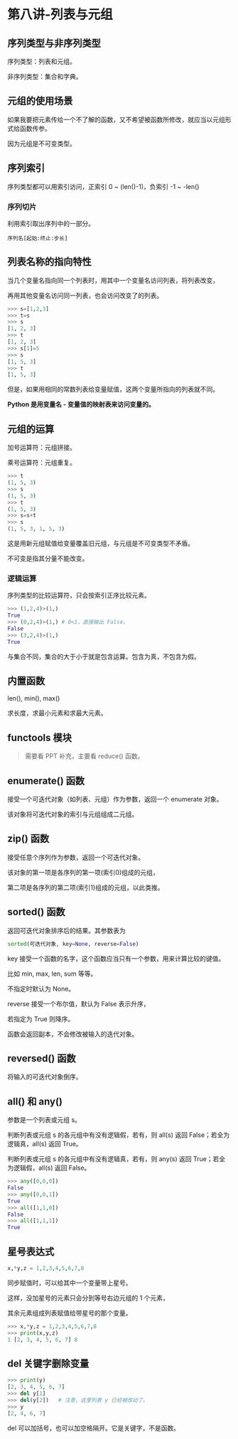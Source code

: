 # 第八讲-列表与元组
## 序列类型与非序列类型
序列类型：列表和元组。

非序列类型：集合和字典。
## 元组的使用场景
如果我要把元素传给一个不了解的函数，又不希望被函数所修改，就应当以元组形式给函数传参。

因为元组是不可变类型。
## 序列索引
序列类型都可以用索引访问，正索引 0 ~ (len()-1)，负索引 -1 ~ -len()
### 序列切片
利用索引取出序列中的一部分。

```pythonn
序列名[起始:终止:步长]
```

## 列表名称的指向特性
当几个变量名指向同一个列表时，用其中一个变量名访问列表，将列表改变，

再用其他变量名访问同一列表，也会访问改变了的列表。

```python
>>> s=[1,2,3]
>>> t=s
>>> s
[1, 2, 3]
>>> t
[1, 2, 3]
>>> s[1]=5
>>> s
[1, 5, 3]
>>> t
[1, 5, 3]
```

但是，如果用相同的常数列表给变量赋值，这两个变量所指向的列表就不同。

**Python 是用变量名 - 变量值的映射表来访问变量的。**
## 元组的运算
加号运算符：元组拼接。

乘号运算符：元组重复。

```python
>>> t
(1, 5, 3)
>>> s
(1, 5, 3)
>>> t
(1, 5, 3)
>>> s=s+t
>>> s
(1, 5, 3, 1, 5, 3)
```

这是用新元组赋值给变量覆盖旧元组，与元组是不可变类型不矛盾。

不可变是指其分量不能改变。
### 逻辑运算
序列类型的比较运算符，只会按索引正序比较元素。
```python
>>> (1,2,4)>(1,)
True
>>> (0,2,4)>(1,) # 0<1，直接输出 False。
False
>>> (3,2,4)>(1,)
True
```

与集合不同，集合的大于小于就是包含运算。包含为真，不包含为假。

## 内置函数
len(), min(), max()

求长度，求最小元素和求最大元素。

## functools 模块
> 需要看 PPT 补充，主要看 reduce() 函数。
## enumerate() 函数
接受一个可迭代对象（如列表、元组）作为参数，返回一个 enumerate 对象。

该对象将可迭代对象的索引与元组组成二元组。
## zip() 函数
接受任意个序列作为参数，返回一个可迭代对象。

该对象的第一项是各序列的第一项(索引0)组成的元组，

第二项是各序列的第二项(索引1)组成的元组，以此类推。
## sorted() 函数
返回可迭代对象排序后的结果。其参数表为
```python
sorted(可迭代对象, key=None, reverse=False)
```
key 接受一个函数的名字，这个函数应当只有一个参数，用来计算比较的键值。

比如 min, max, len, sum 等等。

不指定时默认为 None。

reverse 接受一个布尔值，默认为 False 表示升序，

若指定为 True 则降序。

函数会返回副本，不会修改被输入的迭代对象。

## reversed() 函数
将输入的可迭代对象倒序。
## all() 和 any()
参数是一个列表或元组 s。

判断列表或元组 s 的各元组中有没有逻辑假，若有，则 all(s) 返回 False；若全为逻辑真，all(s) 返回 True。

判断列表或元组 s 的各元组中有没有逻辑真，若有，则 any(s) 返回 True；若全为逻辑假，all(s) 返回 False。

```python
>>> any([0,0,0])
False
>>> any([0,0,1])
True
>>> all([1,1,0])
False
>>> all([1,1,1])
True
```

## 星号表达式
```python
x,*y,z = 1,2,3,4,5,6,7,8
```
同步赋值时，可以给其中一个变量带上星号。

这样，没加星号的元素只会分到等号右边元组的 1 个元素，

其余元素组成列表赋值给带星号的那个变量。

```python
>>> x,*y,z = 1,2,3,4,5,6,7,8
>>> print(x,y,z)
1 [2, 3, 4, 5, 6, 7] 8
```
## del 关键字删除变量
```python
>>> print(y)
[2, 3, 4, 5, 6, 7]
>>> del y[1]
>>> del(y[2])   # 注意，这里列表 y 已经被改动了。
>>> y
[2, 4, 6, 7]
```
del 可以加括号，也可以加空格隔开。它是关键字，不是函数。
